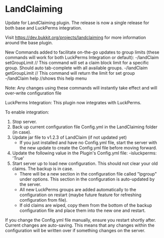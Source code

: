 # LandClaiming
Update for LandClaiming plugin. The release is now a single release for both base and LuckPerms integration.

Visit https://dev.bukkit.org/projects/landclaiming for more information around the base plugin.

New Commands added to facilitate on-the-go updates to group limits (these commands will work for both LuckPerms Integration or default):
	-/landClaim setGroupLimit <groupame> <limit> // This command will set a claim block limit for a specific group. Should auto tab-complete with all available groups. 
	-/landClaim getGroupLimit <groupame> // This command will return the limit for set group
	-/landClaim help //shows this help menu
		
Note: Any changes using these commands will instantly take effect and will over-write configuration file

LuckPerms Integration:
This plugin now integrates with LuckPerms. 

To enable integration:
1. Stop server.
2. Back up current configuration file Config.yml in the LandClaiming folder (in case).
3. Update jar file to v1.2.3 of LandClaim (if not updated yet)
	- If you just installed and have no Config.yml file, start the server with the new update to create the Config.yml file before moving forward. 
4. Update the following value in the Plugin's Config.yml file:
	-isluckperms: 'True'
5. Start server up to load new configuration. This should not clear your old claims. The backup is in case. 
	- There will be a new section in the configuration file called "lpgroup" under options. This section in the configuration is auto-updated by the server. 
	- All new LuckPerms groups are added automatically to the configuration on restart (maybe future feature for refreshing configuration from file).
	- If old claims are wiped, copy them from the bottom of the backup configuration file and place them into the new one and restart.

If you change the Config.yml file manually, ensure you restart shortly after. 
Current changes are auto-saving. This means that any changes within the configuration will be written over if something changes on the server.
